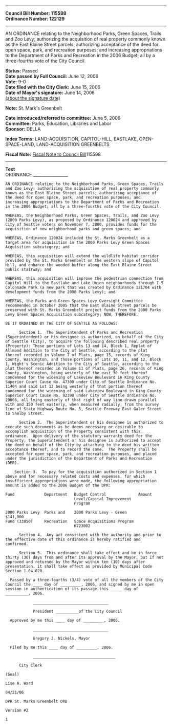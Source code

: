 * * * * *  
  
**Council Bill Number: [](#h0)[](#h2)115598**   
**Ordinance Number: 122129**  
  
* * * * *  
  
AN ORDINANCE relating to the Neighborhood Parks, Green Spaces, Trails and Zoo Levy; authorizing the acquisition of real property commonly known as the East Blaine Street parcels; authorizing acceptance of the deed for open space, park, and recreation purposes; and increasing appropriations to the Department of Parks and Recreation in the 2006 Budget; all by a three-fourths vote of the City Council.  
  
**Status:** Passed   
**Date passed by Full Council:** June 12, 2006   
**Vote:** 9-0   
**Date filed with the City Clerk:** June 15, 2006   
**Date of Mayor's signature:** June 14, 2006   
[(about the signature date)](/~public/approvaldate.htm)   
  
**Note:** St. Mark's Greenbelt  
  
  
**Date introduced/referred to committee:** June 5, 2006   
**Committee:** Parks, Education, Libraries and Labor   
**Sponsor:** DELLA   
  
**Index Terms:** LAND-ACQUISITION, CAPITOL-HILL, EASTLAKE, OPEN-SPACE-LAND, LAND-ACQUISITION GREENBELTS  
  
**Fiscal Note:** [Fiscal Note to Council Bill](http://clerk.seattle.gov/~public/fnote/115598.htm)[](#h1)[](#h3)115598  
  
* * * * *  
  
**Text**  
    ORDINANCE _________________  
  
    AN ORDINANCE relating to the Neighborhood Parks, Green Spaces, Trails  
    and Zoo Levy; authorizing the acquisition of real property commonly  
    known as the East Blaine Street parcels; authorizing acceptance of  
    the deed for open space, park, and recreation purposes; and  
    increasing appropriations to the Department of Parks and Recreation  
    in the 2006 Budget; all by a three-fourths vote of the City Council.  
  
    WHEREAS, the Neighborhood Parks, Green Spaces, Trails, and Zoo Levy  
    (2000 Parks Levy), as proposed by Ordinance 120024 and approved by  
    City of Seattle voters on November 7, 2000, provides funds for the  
    acquisition of new neighborhood parks and green spaces; and  
  
    WHEREAS, Ordinance 120024 included the St. Marks Greenbelt as a  
    target area for acquisition in the 2000 Parks Levy Green Spaces  
    Acquisition subcategory; and  
  
    WHEREAS, this acquisition will extend the wildlife habitat corridor  
    provided by the St. Marks Greenbelt on the western slope of Capitol  
    Hill, and enhance the wooded buffer along the East Blaine Street  
    public stairway; and  
  
    WHEREAS, this acquisition will improve the pedestrian connection from  
    Capitol Hill to the Eastlake and Lake Union neighborhoods through I-5  
    Colonnade Park (a new park that was created by Ordinance 121704 with  
    development funds from the 2000 Parks Levy); and  
  
    WHEREAS, the Parks and Green Spaces Levy Oversight Committee  
    recommended in October 2005 that the East Blaine Street parcels be  
    preserved with St. Marks Greenbelt project funds from the 2000 Parks  
    Levy Green Spaces Acquisition subcategory; NOW, THEREFORE,  
  
    BE IT ORDAINED BY THE CITY OF SEATTLE AS FOLLOWS:  
  
          Section 1.  The Superintendent of Parks and Recreation  
    (Superintendent) or his designee is authorized, on behalf of the City  
    of Seattle (City), to acquire the following described real property  
    (Property): Those portions of Lots 13 and 14, Block 1, Replat of  
    Allmond Addition to the City of Seattle, according to the plat  
    thereof recorded in Volume 7 of Plats, page 15, records of King  
    County, Washington, and those portions of Lots 10, 11, and 12, Block  
    1, Wight's Scenic Addition to the City of Seattle, according to the  
    plat thereof recorded in Volume 11 of Plats, page 26, records of King  
    County, Washington, being westerly of the east 30 feet thereof  
    condemned for the widening of Lakeview Boulevard in King County  
    Superior Court Cause No. 47300 under City of Seattle Ordinance No.  
    11404 and said Lot 13 being westerly of that portion thereof  
    condemned for the widening of said Lakeview Boulevard in King County  
    Superior Court Cause No. 92390 under City of Seattle Ordinance No.  
    29066, all lying easterly of that right of way line drawn parallel  
    with and 150 feet easterly, when measured radially, from the survey  
    line of State Highway Route No. 5, Seattle Freeway East Galer Street  
    to Shelby Street.  
  
          Section 2.  The Superintendent or his designee is authorized to  
    execute such documents as he deems necessary or desirable to  
    accomplish acquisition of the Property consistent with this  
    ordinance.  Upon delivery of the statutory warranty deed for the  
    Property, the Superintendent or his designee is authorized to accept  
    the deed on behalf of the City by attaching to the deed his written  
    acceptance thereof, and to record the same.  The Property shall be  
    accepted for open space, park, and recreation purposes, and placed  
    under the jurisdiction of the Department of Parks and Recreation  
    (DPR).  
  
        Section 3.  To pay for the acquisition authorized in Section 1  
    above and for necessary related costs and expenses, for which  
    insufficient appropriations were made, the following appropriation  
    amount is added to the 2006 Budget of the DPR:  
  
    Fund             Department   Budget Control              Amount  
                                  Level/Capital Improvement  
                                  Program  
  
    2000 Parks Levy  Parks and    2000 Parks Levy - Green           $141,000  
    Fund (33850)     Recreation   Space Acquisitions Program  
                                  K723002  
  
          Section 4.  Any act consistent with the authority and prior to  
    the effective date of this ordinance is hereby ratified and  
    confirmed.  
  
          Section 5.  This ordinance shall take effect and be in force  
    thirty (30) days from and after its approval by the Mayor, but if not  
    approved and returned by the Mayor within ten (10) days after  
    presentation, it shall take effect as provided by Municipal Code  
    Section 1.04.020.  
  
      Passed by a three-fourths (3/4) vote of all the members of the City  
    Council the ____ day of _________, 2006, and signed by me in open  
    session in authentication of its passage this _____ day of  
    __________, 2006.  
  
                _________________________________  
  
                President __________of the City Council  
  
      Approved by me this ____ day of _________, 2006.  
  
                _________________________________  
  
                Gregory J. Nickels, Mayor  
  
      Filed by me this ____ day of _________, 2006.  
  
                ____________________________________  
  
          City Clerk  
  
    (Seal)  
  
    Lise A. Ward  
  
    04/21/06  
  
    DPR St. Marks Greenbelt ORD  
  
    Version #2  
  
    1  
